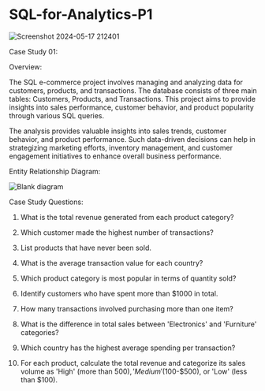 # SQL-for-Analytics-P1


![Screenshot 2024-05-17 212401](https://github.com/prachiprabha-s/SQL-for-Analytics-P1/assets/168185906/efbdd5d6-4b4e-462c-92be-74b0ec9551c7)

Case Study 01:

Overview:

The SQL e-commerce project involves managing and analyzing data for customers, products, and transactions. The database consists of three main tables: Customers, Products, and Transactions. This project aims to provide insights into sales performance, customer behavior, and product popularity through various SQL queries.

The analysis provides valuable insights into sales trends, customer behavior, and product performance. 
Such data-driven decisions can help in strategizing marketing efforts, inventory management, and customer engagement initiatives to enhance overall business performance.

Entity Relationship Diagram:

![Blank diagram](https://github.com/prachiprabha-s/SQL-for-Analytics-P1/assets/168185906/c32aee88-fbb6-4a19-ad82-e99878a7c63f)

Case Study Questions:

1) What is the total revenue generated from each product category?

2) Which customer made the highest number of transactions?

3) List products that have never been sold.

4) What is the average transaction value for each country?

5) Which product category is most popular in terms of quantity sold?

6) Identify customers who have spent more than $1000 in total.

7) How many transactions involved purchasing more than one item?

8) What is the difference in total sales between 'Electronics' and 'Furniture' categories?

9) Which country has the highest average spending per transaction?

10) For each product, calculate the total revenue and categorize its sales volume as 'High' (more than $500), 'Medium' 
($100-$500), or 'Low' (less than $100).
